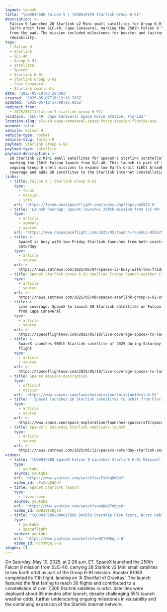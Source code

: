 ```yaml
---
layout: launch
title: "\U0001F680 Falcon 9 | \U0001F6F0 Starlink Group 6-91"
description: >-
  Falcon 9 launched 28 Starlink v2 Mini small satellites for Group 6-91 to low
  Earth orbit from SLC-40, Cape Canaveral, marking the 250th Falcon 9 launch
  from the pad. The mission included milestones for booster and fairing
  reusability.
tags:
  - Falcon 9
  - Starlink
  - SLC-40
  - Group 6-91
  - satellite
  - SpaceX
  - Starlink 6-91
  - Starlink Group 6-91
  - Cape Canaveral
  - Starlink smallsats
date: '2025-05-10T06:28:00Z'
created: '2025-05-07T16:19:16.785Z'
updated: '2025-05-12T17:08:05.003Z'
redirect_from:
  - 2025/05/11/falcon-9-starlink-group-6-91/
location: 'SLC-40, Cape Canaveral Space Force Station, Florida'
location-slug: slc-40-cape-canaveral-space-force-station-florida-usa
manned: false
vehicle: Falcon 9
vehicle-type: rocket
vehicle-slug: falcon-9
payload: Starlink Group 6-91
payload-type: satellite
payload-description: >-
  28 Starlink v2 Mini small satellites for SpaceX's Starlink constellation,
  marking the 250th Falcon launch from SLC-40. This launch is part of the
  ongoing Group 6 shell missions to expand low Earth orbit (LEO) broadband
  coverage and adds 28 satellites to the Starlink internet constellation.
links:
  - title: Falcon 9 | Starlink Group 6-91
    type:
      - forum
      - mission
      - info
    url: 'https://forum.nasaspaceflight.com/index.php?topic=62825.0'
  - title: 'Launch Roundup: SpaceX launches 250th mission from SLC-40'
    type:
      - article
      - summary
      - source
    url: 'https://www.nasaspaceflight.com/2025/05/launch-roundup-050525/'
  - title: >-
      SpaceX is busy with two Friday Starlink launches from both coasts + one on
      Saturday
    type:
      - article
      - source
    url: >-
      https://news.satnews.com/2025/05/07/spacex-is-busy-with-two-friday-starlink-launches-from-both-coasts-one-on-saturday/
  - title: SpaceX Starlink Group 6-92 smallsat Friday launch weather is questionable
    type:
      - article
      - source
    url: >-
      https://news.satnews.com/2025/05/08/spacex-starlink-group-6-92-smallsat-friday-launch-weather-is-questionable/
  - title: >-
      Live coverage: SpaceX to launch 28 Starlink satellites on Falcon 9 rocket
      from Cape Canaveral
    type:
      - article
      - source
    url: >-
      https://spaceflightnow.com/2025/05/10/live-coverage-spacex-to-launch-28-starlink-satellites-on-falcon-9-rocket-from-cape-canaveral-5/
  - title: >-
      SpaceX launches 900th Starlink satellite of 2025 during Saturday morning
      flight
    type:
      - article
      - source
    url: >-
      https://spaceflightnow.com/2025/05/10/live-coverage-spacex-to-launch-28-starlink-satellites-on-falcon-9-rocket-from-cape-canaveral-5/
  - title: SpaceX mission description
    type:
      - official
      - mission
    url: 'https://www.spacex.com/launches/mission/?missionId=sl-6-91'
  - title: ' SpaceX launches 28 Starlink satellites to orbit from Florida (video) '
    type:
      - article
      - source
    url: >-
      https://www.space.com/space-exploration/launches-spacecraft/spacex-launches-28-starlink-satellites-to-orbit-from-florida
  - title: SpaceX’s Saturday Starlink smallsats launch
    type:
      - article
      - source
    url: >-
      https://news.satnews.com/2025/05/11/spacexs-saturday-starlink-smallsats-launch/
videos:
  - title: "\U0001F680 SpaceX Falcon 9 Launches Starlink 6-91 Mission"
    type:
      - youtube
    source: youtube
    url: 'https://www.youtube.com/watch?v=cFxXbqDdQnY'
    video_id: cFxXbqDdQnY
  - title: SpaceX Starlink launch
    type:
      - livestream
    source: youtube
    url: 'https://www.youtube.com/watch?v=mQDa9TmDgsU'
    video_id: mQDa9TmDgsU
  - title: "\U0001F680\U0001F680 Double Starship Fire Tests, Burst Habitats, & Lunar Rovers | This Week in Spaceflight"
    type:
      - youtube
      - spaceflight
    source: youtube
    url: 'https://www.youtube.com/watch?v=HCYaW6q_u-Q'
    video_id: HCYaW6q_u-Q
images: []
---
```

On Saturday, May 10, 2025, at 2:28 a.m. ET, SpaceX launched the 250th Falcon 9 mission from SLC-40, carrying 28 Starlink v2 Mini small satellites to low Earth orbit as part of the Group 6-91 mission. Booster B1083 completed its 11th flight, landing on 'A Shortfall of Gravitas.' The launch featured the first fairing to reach 30 flights and contributed to a constellation of over 7,300 Starlink satellites in orbit. Satellites were deployed about 65 minutes after launch, despite challenging 55% launch weather odds, further underscoring ongoing milestones in reusability and the continuing expansion of the Starlink internet network.
